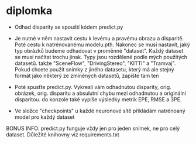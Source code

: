 # diplomka

- 	Odhad disparity se spouští kódem predict.py

- 	Je nutné v něm nastavit cestu k levému a pravému obrazu a disparitě.
	Poté cestu k natrénovanému modelu.pth.
	Nakonec se musí nastavit, jaký typ obrázků budeme odhadovat v proměnné "dataset".
	Každý dataset se musí načítat trochu jinak.
	Typy jsou rozdělené podle mých použitých datasetů. takže "SceneFlow", "DrivingStereo", "KITTI" a "Tramvaj".
	Pokud chcete použít snímky z jiného datasetu, který má ale stejný formát jako některý ze zmíněných datasetů, zapište tam ten

- 	Poté spusťte predict.py. Vykreslí vám odhadnutou disparity, orig. obrázek, orig. disparitu a absulutní chybu mezi odhadnutou a originální disparitou.
	do konzole také vypíše výsledky metrik EPE, RMSE a 3PE.

-	Ve složce "checkpoints" u každé neuronové sítě přikládám natrénoaný model pro každý dataset


BONUS INFO:	predict.py funguje vždy jen pro jeden snímek, ne pro celý dataset.
		Důležité knihovny viz requirements.txt
